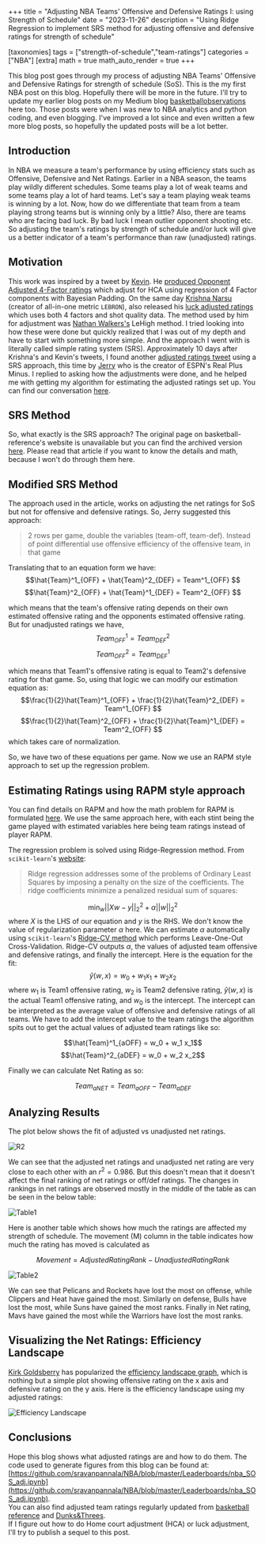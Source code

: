 +++
title = "Adjusting NBA Teams' Offensive and Defensive Ratings I: using Strength of Schedule"
date = "2023-11-26"
description = "Using Ridge Regression to implement SRS method for adjusting offensive and defensive ratings for strength of schedule"

[taxonomies]
tags = ["strength-of-schedule","team-ratings"]
categories = ["NBA"]
[extra]
math = true
math_auto_render = true
+++

This blog post goes through my process of adjusting NBA Teams' Offensive and Defensive Ratings for strength of schedule (SoS). This is the my first NBA post on this blog. Hopefully there will be more in the future. I'll try to update my earlier blog posts on my Medium blog [basketballobservations](https://medium.com/basketballobservations) here too. Those posts were when I was new to NBA analytics and python coding, and even blogging. I've improved a lot since and even written a few more blog posts, so hopefully the updated posts will be a lot better.

## Introduction

In NBA we measure a team's performance by using efficiency stats such as Offensive, Defensive and Net Ratings. Earlier in a NBA season, the teams play wildly different schedules. Some teams play a lot of weak teams and some teams play a lot of hard teams. Let's say a team playing weak teams is winning by a lot. Now, how do we differentiate that team from a team playing strong teams but is winning only by a little? Also, there are teams who are facing bad luck. By bad luck I mean outlier opponent shooting etc. So adjusting the team's ratings by strength of schedule and/or luck will give us a better indicator of a team's performance than raw (unadjusted) ratings.

## Motivation
This work was inspired by a tweet by [Kevin](https://twitter.com/NBACouchside). He [produced Opponent Adjusted 4-Factor ratings](https://twitter.com/NBACouchside/status/1720610641281429771) which adjust for HCA using regression of 4 Factor components with Bayesian Padding. On the same day [Krishna Narsu](https://twitter.com/knarsu3) (creator of all-in-one metric `LEBRON`), also released his [luck adjusted ratings](https://twitter.com/knarsu3/status/1611511553588600832) which uses both 4 factors and shot quality data. The method used by him for adjustment was [Nathan Walkers's](https://twitter.com/bbstats) LeHigh method. I tried looking into how these were done but quickly realized that I was out of my depth and have to start with something more simple. And the approach I went with is literally called simple rating system (SRS). Approximately 10 days after Krishna's and Kevin's tweets, I found another [adjusted ratings tweet](https://twitter.com/JerryEngelmann/status/1723566732038799456) using a SRS approach, this time by [Jerry](https://twitter.com/JerryEngelmann) who is the creator of ESPN's Real Plus Minus. I replied to asking how the adjustments were done, and he helped me with getting my algorithm for estimating the adjusted ratings set up.  You can find our conversation [here](https://x.com/SravanNBA/status/1724250684181348458?s=20).

## SRS Method
So, what exactly is the SRS approach? The original page on basketball-reference's website is unavailable but you can find the archived version [here](https://web.archive.org/web/20161031224357/http://www.pro-football-reference.com/blog/index4837.html). Please read that article if you want to know the details and math, because I won't do through them here. 

## Modified SRS Method
The approach used in the article, works on adjusting the net ratings for SoS but not for offensive and defensive ratings. So, Jerry suggested this approach:
> 2 rows per game, double the variables (team-off, team-def). Instead of point differential use offensive efficiency of the offensive team, in that game

Translating that to an equation form we have:
$$\hat{Team}^1_{OFF} + \hat{Team}^2_{DEF} = Team^1_{OFF} $$
$$\hat{Team}^2_{OFF} + \hat{Team}^1_{DEF} = Team^2_{OFF} $$

which means that the team's offensive rating depends on their own estimated offensive rating and the opponents estimated offensive rating. 
But for unadjusted ratings we have, 
$$Team^1_{OFF} = Team^2_{DEF} $$
$$Team^2_{OFF} = Team^1_{DEF} $$

which means that Team1's offensive rating is equal to Team2's defensive rating for that game. So, using that logic we can modify our estimation equation as:
$$\frac{1}{2}\hat{Team}^1_{OFF} + \frac{1}{2}\hat{Team}^2_{DEF} = Team^1_{OFF} $$
$$\frac{1}{2}\hat{Team}^2_{OFF} + \frac{1}{2}\hat{Team}^1_{DEF} = Team^2_{OFF} $$
which takes care of normalization.

So, we have two of these equations per game. Now we use an RAPM style approach to set up the regression problem. 

## Estimating Ratings using RAPM style approach
You can find details on RAPM and how the math problem for RAPM is formulated [here](https://squared2020.com/2017/09/18/deep-dive-on-regularized-adjusted-plus-minus-i-introductory-example/). We use the same approach here, with each stint being the game played with estimated variables here being team ratings instead of player RAPM.

The regression problem is solved using Ridge-Regression method. From `scikit-learn`'s [website](https://scikit-learn.org/stable/modules/linear_model.html#ridge-regression-and-classification):
> Ridge regression addresses some of the problems of Ordinary Least Squares by imposing a penalty on the size of the coefficients. The ridge coefficients minimize a penalized residual sum of squares:

$$\min_{w} || X w - y||_2^2 + \alpha ||w||_2^2$$
where $X$ is the LHS of our equation and $y$ is the RHS.
We don't know the value of regularization parameter $\alpha$ here. We can estimate $\alpha$ automatically using `scikit-learn`'s [Ridge-CV method](https://scikit-learn.org/stable/modules/generated/sklearn.linear_model.RidgeCV.html#sklearn.linear_model.RidgeCV) which performs Leave-One-Out Cross-Validation. Ridge-CV outputs $\alpha$, the values of adjusted team offensive and defensive ratings, and finally the intercept.
Here is the equation for the fit:
$$\hat{y}(w, x) = w_0 + w_1 x_1 +  w_2 x_2$$
where $w_1$ is Team1 offensive rating, $w_2$ is Team2 defensive rating, $\hat{y}(w, x)$ is the actual Team1 offensive rating, and $w_0$ is the intercept.  The intercept can be interpreted as the average value of offensive and defensive ratings of all teams. 
We have to add the intercept value to the team ratings the algorithm spits out to get the actual values of adjusted team ratings like so:

$$\hat{Team}^1_{aOFF} = w_0 + w_1 x_1$$
$$\hat{Team}^2_{aDEF} = w_0 + w_2 x_2$$

Finally we can calculate Net Rating as so:

$$ Team_{aNET} = Team_{aOFF} - Team_{aDEF}$$

## Analyzing Results
The plot below shows the fit of adjusted vs unadjusted net ratings.

![R2](./nba_sosadj_1.png)

We can see that the adjusted net ratings and unadjusted net rating are very close to each other with an $r^2 = 0.986$. But this doesn't mean that it doesn't affect the final ranking of net ratings or off/def ratings. The changes in rankings in net ratings are observed mostly in the middle of the table as can be seen in the below table:

![Table1](./nba_sosadj_2.png)

Here is another table which shows how much the ratings are affected my strength of schedule. The movement (M) column in the table indicates how much the rating has moved is calculated as 

$$ Movement = Adjusted Rating Rank - Unadjusted Rating Rank $$

![Table2](./nba_sosadj_3.png)

We can see that Pelicans and Rockets have lost the most on offense, while Clippers and Heat have gained the most. Similarly on defense, Bulls have lost the most, while Suns have gained the most ranks. Finally in Net rating, Mavs have gained the most while the Warriors have lost the most ranks.

## Visualizing the Net Ratings: Efficiency Landscape

[Kirk Goldsberry](https://twitter.com/kirkgoldsberry) has popularized the [efficiency landscape graph](https://x.com/kirkgoldsberry/status/1728091510086742216?s=20), which is nothing but a simple plot showing offensive rating on the x axis and defensive rating on the y axis. Here is the efficiency landscape using my adjusted ratings:

![Efficiency Landscape](./nba_sosadj_4.png)

## Conclusions
Hope this blog shows what adjusted ratings are and how to do them. The code used to generate figures from this blog can be found at:
[https://github.com/sravanpannala/NBA/blob/master/Leaderboards/nba_SOS_adj.ipynb](https://github.com/sravanpannala/NBA/blob/master/Leaderboards/nba_SOS_adj.ipynb).  
You can also find adjusted team ratings regularly updated from [basketball reference](https://www.basketball-reference.com/leagues/NBA_2024_ratings.html#ratings) and [Dunks&Threes](https://dunksandthrees.com/).  
If I figure out how to do Home court adjustment (HCA) or luck adjustment, I'll try to publish a sequel to this post.